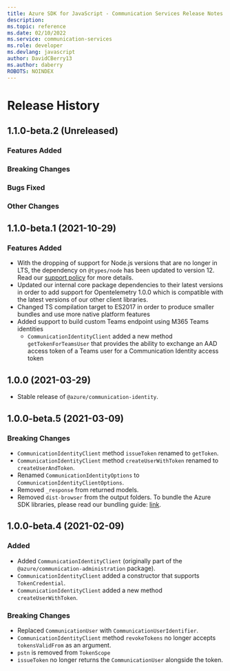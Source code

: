 ```yaml
---
title: Azure SDK for JavaScript - Communication Services Release Notes
description: 
ms.topic: reference
ms.date: 02/10/2022
ms.service: communication-services
ms.role: developer
ms.devlang: javascript
author: DavidCBerry13
ms.author: daberry
ROBOTS: NOINDEX
---
```

# Release History

## 1.1.0-beta.2 (Unreleased)

### Features Added

### Breaking Changes

### Bugs Fixed

### Other Changes

## 1.1.0-beta.1 (2021-10-29)

### Features Added

- With the dropping of support for Node.js versions that are no longer in LTS, the dependency on `@types/node` has been updated to version 12. Read our [support policy](https://github.com/Azure/azure-sdk-for-js/blob/main/SUPPORT.md) for more details.
- Updated our internal core package dependencies to their latest versions in order to add support for Opentelemetry 1.0.0 which is compatible with the latest versions of our other client libraries.
- Changed TS compilation target to ES2017 in order to produce smaller bundles and use more native platform features
- Added support to build custom Teams endpoint using M365 Teams identities
  - `CommunicationIdentityClient` added a new method `getTokenForTeamsUser` that provides the ability to exchange an AAD access token of a Teams user for a Communication Identity access token

## 1.0.0 (2021-03-29)

- Stable release of `@azure/communication-identity`.

## 1.0.0-beta.5 (2021-03-09)

### Breaking Changes

- `CommunicationIdentityClient` method `issueToken` renamed to `getToken`.
- `CommunicationIdentityClient` method `createUserWithToken` renamed to `createUserAndToken`.
- Renamed `CommunicationIdentityOptions` to `CommunicationIdentityClientOptions`.
- Removed `_response` from returned models.
- Removed `dist-browser` from the output folders. To bundle the Azure SDK libraries, please read our bundling guide: [link](https://github.com/Azure/azure-sdk-for-js/blob/main/documentation/Bundling.md).

## 1.0.0-beta.4 (2021-02-09)

### Added

- Added `CommunicationIdentityClient` (originally part of the `@azure/communication-administration` package).
- `CommunicationIdentityClient` added a constructor that supports `TokenCredential`.
- `CommunicationIdentityClient` added a new method `createUserWithToken`.

### Breaking Changes

- Replaced `CommunicationUser` with `CommunicationUserIdentifier`.
- `CommunicationIdentityClient` method `revokeTokens` no longer accepts `tokensValidFrom` as an argument.
- `pstn` is removed from `TokenScope`
- `issueToken` no longer returns the `CommunicationUser` alongside the token.
